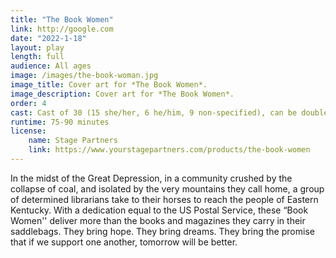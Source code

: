 ```yaml
---
title: "The Book Women"
link: http://google.com
date: "2022-1-18"
layout: play
length: full
audience: All ages
image: /images/the-book-woman.jpg
image_title: Cover art for *The Book Women*.
image_description: Cover art for *The Book Women*.
order: 4
cast: Cast of 30 (15 she/her, 6 he/him, 9 non-specified), can be doubled down to a cast as small as 7 (5 she/her, 2 he/his)
runtime: 75-90 minutes
license:
    name: Stage Partners
    link: https://www.yourstagepartners.com/products/the-book-women
---
```


In the midst of the Great Depression, in a community crushed by the collapse of coal, and isolated by the very mountains they call home, a group of determined librarians take to their horses to reach the people of Eastern Kentucky. With a dedication equal to the US Postal Service, these “Book Women'' deliver more than the books and magazines they carry in their saddlebags. They bring hope. They bring dreams. They bring the promise that if we support one another, tomorrow will be better.

